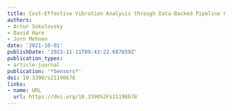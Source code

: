 ```yaml
---
title: Cost-Effective Vibration Analysis through Data-Backed Pipeline Optimisation
authors:
- Artur Sokolovsky
- David Hare
- Jorn Mehnen
date: '2021-10-01'
publishDate: '2023-11-11T09:43:22.687659Z'
publication_types:
- article-journal
publication: '*Sensors*'
doi: 10.3390/s21196678
links:
- name: URL
  url: https://doi.org/10.3390%2Fs21196678
---
```

